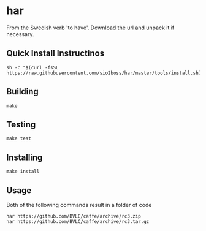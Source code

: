 har
===

From the Swedish verb 'to have'.  Download the url and unpack it if necessary.

## Quick Install Instructinos ##

    sh -c "$(curl -fsSL https://raw.githubusercontent.com/sio2boss/har/master/tools/install.sh)"

## Building ##

    make

## Testing ##

    make test

## Installing ##

    make install

## Usage ##

Both of the following commands result in a folder of code

    har https://github.com/BVLC/caffe/archive/rc3.zip
    har https://github.com/BVLC/caffe/archive/rc3.tar.gz
